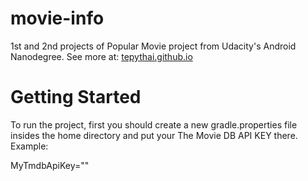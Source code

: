 # movie-info
1st and 2nd projects of Popular Movie project from Udacity's Android Nanodegree. See more at:
[tepythai.github.io](tepythai.github.io)

# Getting Started
To run the project, first you should create a new gradle.properties file insides the home directory
and put your The Movie DB API KEY there. Example:

MyTmdbApiKey="<your-api-key-without-bracket>" 
